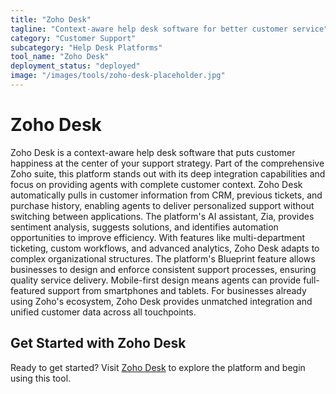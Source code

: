 ```yaml
---
title: "Zoho Desk"
tagline: "Context-aware help desk software for better customer service"
category: "Customer Support"
subcategory: "Help Desk Platforms"
tool_name: "Zoho Desk"
deployment_status: "deployed"
image: "/images/tools/zoho-desk-placeholder.jpg"
---
```


# Zoho Desk

Zoho Desk is a context-aware help desk software that puts customer happiness at the center of your support strategy. Part of the comprehensive Zoho suite, this platform stands out with its deep integration capabilities and focus on providing agents with complete customer context. Zoho Desk automatically pulls in customer information from CRM, previous tickets, and purchase history, enabling agents to deliver personalized support without switching between applications. The platform's AI assistant, Zia, provides sentiment analysis, suggests solutions, and identifies automation opportunities to improve efficiency. With features like multi-department ticketing, custom workflows, and advanced analytics, Zoho Desk adapts to complex organizational structures. The platform's Blueprint feature allows businesses to design and enforce consistent support processes, ensuring quality service delivery. Mobile-first design means agents can provide full-featured support from smartphones and tablets. For businesses already using Zoho's ecosystem, Zoho Desk provides unmatched integration and unified customer data across all touchpoints.
## Get Started with Zoho Desk

Ready to get started? Visit [Zoho Desk](https://zohodesk.com) to explore the platform and begin using this tool.
